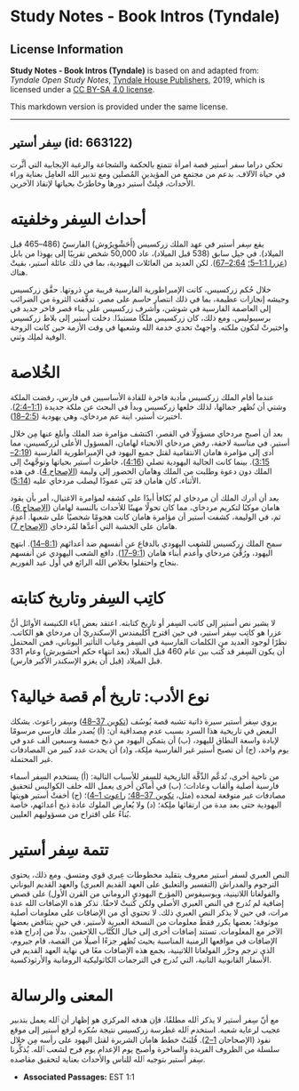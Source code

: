 # Study Notes - Book Intros (Tyndale)

## License Information

**Study Notes - Book Intros (Tyndale)** is based on and adapted from: _Tyndale Open Study Notes_, [Tyndale House Publishers](https://tyndaleopenresources.com/), 2019, which is licensed under a [CC BY-SA 4.0 license](https://creativecommons.org/licenses/by-sa/4.0/legalcode.en).

This markdown version is provided under the same license.



--------------------------------

## سِفر أستير (id: 663122)

تحكي دراما سفر أستير قصة امرأة تتمتع بالحكمة والشجاعة والرغبة الإيجابية التي أثَّرت في حياة الآلاف. بدعم من مجتمع من المؤيدين المُصلين ومع تدبير الله العامِل بعناية وراء الأحداث، قبِلتْ أستير دورها وخاطرَتْ بحياتها لإنقاذ الآخرين.

أحداث السِفر وخلفيته
====================

يقع سِفر أستير في عهد الملك زركسيس (أَحَشْوِيرُوش) الفارسيّ (486–465 قبل الميلاد). في جيل سابق (538 قبل الميلاد)، عاد 50,000 شخص تقريبًا إلى يهوذا من بابل ([عزرا 1:1–5؛](https://ref.ly/Ezra1:1-Ezra1:5) [2:64–67](https://ref.ly/Ezra2:64-Ezra2:67)). لكن العديد من العائلات اليهودية، بما في ذلك عائلة أستير، بقيتْ هناك.

خلال حُكم زركسيس، كانت الإمبراطورية الفارسية قريبة من ذروتها. حقَّق زركسيس وجيشه إنجازات عظيمة، بما في ذلك انتصار حاسم على مصر. تدفَّقت الثروة من الضرائب إلى العاصمة الفارسية في شوشن، وأشرف زركسيس على بناء قصر فاخر جديد في برسيبوليس. ومع ذلك، كان زركسيس ملكًا مستبدًا. دخلت أستير إلى بلاط زركسيس واختيرتْ لتكون ملكته. واجهتْ تحدي خدمة الله وشعبها في وقت الأزمة حين كانت الزوجة الوفية لملِك وثني.

الخُلاصة
========

عندما أقام الملك زركسيس مأدبة فاخرة للقادة الأساسيين في فارس، رفضت الملكة وشتي أن تُظهر جمالها، لذلك خلعها زركسيس وبدأ في البحث عن ملكة جديدة ([1:1–2:4](https://ref.ly/Esth1:1-Esth2:4)). اختيرت أستير، ابنة عم مردخاي، وهي يهودية ([2:5–18](https://ref.ly/Esth2:5-Esth2:18)).

بعد أن أصبح مردخاي مسؤولًا في القصر، اكتشف مؤامرة ضد الملك وأبلغ عنها مِن خلال أستير. في مناسبة لاحقة، رفض مردخاي الانحناء لهامان، المسؤول الأعلى لزركسيس، مما أدى إلى مؤامرة هامان الانتقامية لقتل جميع اليهود في الإمبراطورية الفارسية ([2:19–3:15](https://ref.ly/Esth2:19-Esth3:15)). بينما كانت الجالية اليهودية تصلي ([4:16](https://ref.ly/Esth4:16))، خاطرت أستير بحياتها وتوجَّهتْ إلى الملك دون دعوة وطلبت من الملك وهامان الحضور إلى وليمة ([الإصحاح 4](https://ref.ly/Esth4:1-Esth4:17)). في هذه الأثناء، كان هامان قد بَنَى عمودًا ليصلب مردخاي عليه ([5:14](https://ref.ly/Esth5:14)).

بعد أن أدرك الملك أن مردخاي لم يُكافأ أبدًا على كشفه لمؤامرة الاغتيال، أمر بأن يقود هامان موكبًا لتكريم مردخاي، مما كان تحولًا مهينًا للأحداث بالنسبة لهامان ([الإصحاح 6](https://ref.ly/Esth6:1-Esth6:14)). ثم، في الوليمة، كشفت أستير أن مؤامرة هامان كانت هجومًا شخصيًا على شعبها. أُعدِمَ هامان على الخشبة التي أعدَّها لمُردخاي ([الإصحاح 7](https://ref.ly/Esth7:1-Esth7:10)).

سمح الملك زركسيس للشعب اليهودي بالدفاع عن أنفسهم ضد أعدائهم ([8:1–14](https://ref.ly/Esth8:1-Esth8:14)). ابتهج اليهود، ورُقِّيَ مردخاي وأُعدم أبناء هامان ([9:1–17](https://ref.ly/Esth9:1-Esth9:17)). دافع الشعب اليهودي عن أنفسهم بنجاح واحتفلوا بخلاص الله الرائع في أول عيد الفوريم.

كاتِب السِفر وتاريخ كتابته
==========================

لا يشير نص أستير إلى كاتب السِفر أو تاريخ كتابته. اعتقد بعض آباء الكنيسة الأوائل أنَّ عزرا هو كاتِب سِفر أستير، في حين اقترح أكليمندس الإسكندريّ أن مردخاي هو الكاتب. نظرًا لوجود العديد من الكلمات الفارسية في السِفر وغياب التأثير اليوناني، فمن المحتمل أن يكون السِفر قد كُتب بين عام 460 قبل الميلاد (بعد انتهاء حكم أحشويرش) وعام 331 قبل الميلاد (قبل أن يغزو الإسكندر الأكبر فارس).

نوع الأدب: تاريخ أم قصة خيالية؟
===============================

يروي سِفر أستير سيرة ذاتية تشبه قصة يُوسُف ([تكوين 37–48](https://ref.ly/Gen37:1-Gen48:22)) وسِفر راعوث. يشكك البعض في تاريخية هذا السرد بسبب عدم مِصداقية أن: (أ) يُصدر ملك فارسي مرسومًا لإبادة واسعة النطاق لليهود، (ب) أن يتمكن اليهود من ذبح خمسة وسبعين ألف عدو في يوم واحد، (ج) أن تصبح أستير غير الفارسية ملِكة، و(د) أن يحدث عدد كبير من المصادفات غير المحتملة.

من ناحية أخرى، تُدعَّم الدِّقَّة التاريخية للسِفر للأسباب التالية: (أ) يستخدم السِفر أسماء فارسية أصلية وألقاب وعادات؛ (ب) في أماكن أخرى يعمل الله خلف الكواليس لتحقيق مصادفات غير متوقعة لمجده (مثل، [تكوين 37–48؛](https://ref.ly/Gen37:1-Gen48:22) [راعوث 1–4](https://ref.ly/Ruth1:1-Ruth4:22))؛ (ج) أخفتْ أستير هويتها اليهودية حتى بعد مدة من ارتقائها ملِكة؛ (د) ولا يُعارِض الملوك عادة ذبح أعدائهم، خاصة بُناءً على اقتراح من مسؤوليهم العليين.

تتمة سِفر أستير
===============

النص العبري لسفر أستير معروف بتقليد مخطوطات عِبري قوي ومتسق. ومع ذلك، يحتوي الترجوم والمدراش (التفسير والتعليق على العهد القديم العبري) والعهد القديم اليوناني والفولغاتا اللاتينية، ويوسيفوس (المؤرخ اليهودي الروماني من القرن الأول) على قصص إضافية لم تُدرج في النص العبري الأصلي ولكن كُتبتْ لاحقًا. تذكر هذه الإضافات الله عدة مرات، في حين لا يذكر النص العبري ذلك. لا تحتوي أي من الإضافات على معلومات أصلية موثوقة؛ بعضها يكرر فقط معلومات من النسخة العبرية لأستير، في حين يتناقض بعضها الآخر مع المعلومات. تستند إضافات أخرى إلى خيال الكُتَّاب اللاحقين. بدلًا من إدراج هذه الإضافات في مواقعها الزمنية المناسبة بحيث تُظهر جزءًا أصيلًا من القصة، قام جيروم، الذي ترجم وحرَّر الفولغاتا اللاتينية، بجمع هذه الإضافات معًا في نهاية العهد القديم في الأسفار القانونية الثانية، التي تُدرج في الترجمات الكاثوليكية الرومانية والأرثوذكسية.

المعنى والرسالة
===============

مع أنّ سِفر أستير لا يذكر ٱلله مطلقًا، فإن هدفه المركزي هو إظهار أن ٱلله يعمل بتدبير عجيب لرعاية شعبه. استخدم ٱلله غطرسة زركسيس نتيجة سُكره لرفع أستير إلى موقع نفوذ (الإصحاحان [1–2](https://ref.ly/Esth1:1-Esth2:23)). قُلبَتْ خطط هامان الشريرة لقتل اليهود على رأسه مِن خلال سلسلة من الظروف الفريدة والساخرة وأصبح يوم الإعدام يوم فرح لشعب ٱلله. يُذكِّرنا سِفر أستير بتوجيه ٱلله للناس والأحداث بعناية لتحقيق مقاصده.

* **Associated Passages:** EST 1:1

